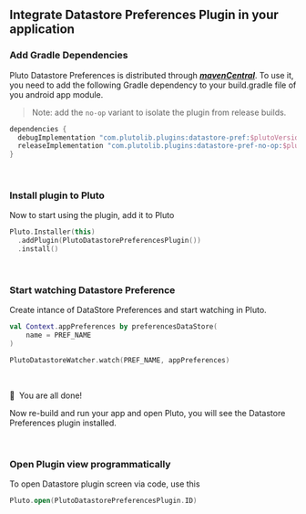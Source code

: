 ## Integrate Datastore Preferences Plugin in your application


### Add Gradle Dependencies
Pluto Datastore Preferences is distributed through [***mavenCentral***](https://central.sonatype.com/artifact/com.plutolib.plugins/datastore-pref). To use it, you need to add the following Gradle dependency to your build.gradle file of you android app module.

> Note: add the `no-op` variant to isolate the plugin from release builds.
```groovy
dependencies {
  debugImplementation "com.plutolib.plugins:datastore-pref:$plutoVersion"
  releaseImplementation "com.plutolib.plugins:datastore-pref-no-op:$plutoVersion"
}
```
<br>

### Install plugin to Pluto

Now to start using the plugin, add it to Pluto
```kotlin
Pluto.Installer(this)
  .addPlugin(PlutoDatastorePreferencesPlugin())
  .install()
```
<br>

###  Start watching Datastore Preference

Create intance of DataStore Preferences and start watching in Pluto.
```kotlin
val Context.appPreferences by preferencesDataStore(
    name = PREF_NAME
)

PlutoDatastoreWatcher.watch(PREF_NAME, appPreferences)
```
<br>

🎉 &nbsp;You are all done!

Now re-build and run your app and open Pluto, you will see the Datastore Preferences plugin installed.

<br>

### Open Plugin view programmatically
To open Datastore plugin screen via code, use this
```kotlin
Pluto.open(PlutoDatastorePreferencesPlugin.ID)
```

